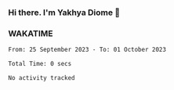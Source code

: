 ### Hi there. I'm Yakhya Diome 👋

### WAKATIME
<!--START_SECTION:waka-->

```txt
From: 25 September 2023 - To: 01 October 2023

Total Time: 0 secs

No activity tracked
```

<!--END_SECTION:waka-->
